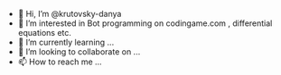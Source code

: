 - 👋 Hi, I’m @krutovsky-danya
- 👀 I’m interested in Bot programming on codingame.com , differential equations etc.
- 🌱 I’m currently learning ...
- 💞️ I’m looking to collaborate on ...
- 📫 How to reach me ...

<!---
krutovsky-danya/krutovsky-danya is a ✨ special ✨ repository because its `README.md` (this file) appears on your GitHub profile.
You can click the Preview link to take a look at your changes.
--->
